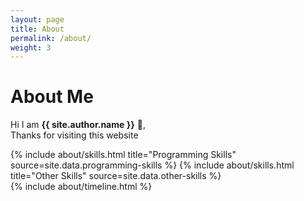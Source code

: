 ```yaml
---
layout: page
title: About
permalink: /about/
weight: 3
---
```


# **About Me**

Hi I am **{{ site.author.name }}** :wave:,<br>
Thanks for visiting this website

<div class="row">
{% include about/skills.html title="Programming Skills" source=site.data.programming-skills %}
{% include about/skills.html title="Other Skills" source=site.data.other-skills %}
</div>

<div class="row">
{% include about/timeline.html %}
</div>
